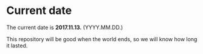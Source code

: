 # Current date

The current date is **2017.11.13.** (YYYY.MM.DD.)

This repository will be good when the world ends, so we will know how long it lasted.